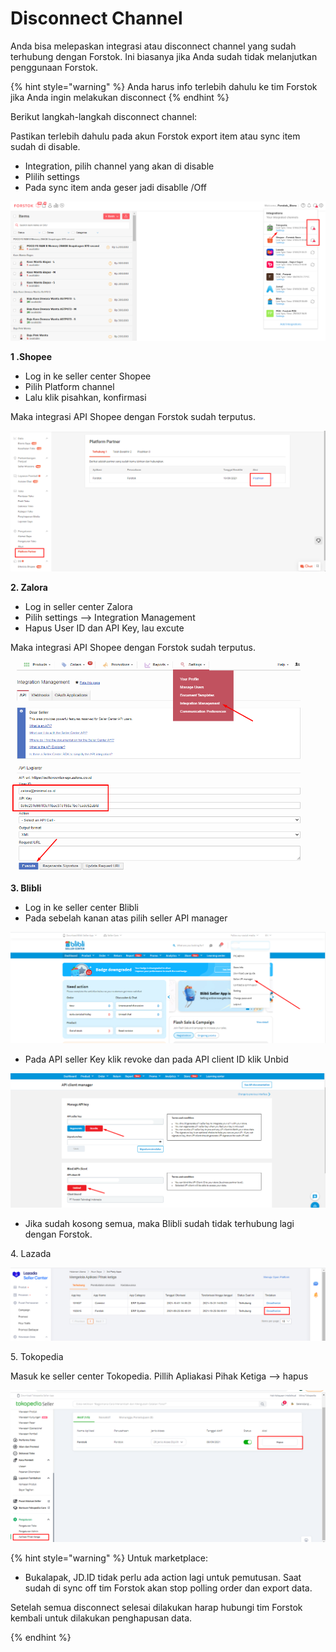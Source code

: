# Disconnect Channel

Anda bisa melepaskan integrasi atau disconnect channel yang sudah terhubung dengan Forstok. Ini biasanya jika Anda sudah tidak melanjutkan penggunaan Forstok.

{% hint style="warning" %}
Anda harus info terlebih dahulu ke tim Forstok jika Anda ingin melakukan disconnect
{% endhint %}

Berikut langkah-langkah disconnect channel:

Pastikan terlebih dahulu  pada akun Forstok export item atau sync item sudah di disable.

* Integration, pilih channel yang akan di disable
* Plilih settings
* Pada sync item anda geser jadi disablle /Off

![](<../../.gitbook/assets/image (369).png>)

**1 .Shopee**

* Log in ke seller center Shopee
* Pilih Platform channel
* Lalu klik pisahkan, konfirmasi

Maka integrasi API Shopee dengan Forstok sudah terputus.

![](<../../.gitbook/assets/image (367).png>)

**2. Zalora**

* Log in seller center Zalora
* Pilih settings --> Integration Management
* Hapus User ID dan API Key, lau excute

Maka integrasi API Shopee dengan Forstok sudah terputus.

![](<../../.gitbook/assets/image (368).png>)

**3. Blibli**

* Log in ke seller center Blibli
* Pada sebelah kanan atas pilih seller API manager

![](<../../.gitbook/assets/image (399).png>)

* Pada API seller Key klik revoke dan pada API client ID klik Unbid

![](<../../.gitbook/assets/image (398).png>)

* Jika sudah kosong semua, maka Blibli sudah tidak terhubung lagi dengan Forstok.

4\. Lazada

![](<../../.gitbook/assets/image (432).png>)

5\. Tokopedia

Masuk ke seller center Tokopedia. Pillih Apliakasi Pihak Ketiga --> hapus&#x20;

![](<../../.gitbook/assets/image (440).png>)

{% hint style="warning" %}
Untuk marketplace:

* Bukalapak, JD.ID tidak perlu ada action lagi untuk pemutusan. Saat sudah di sync off tim Forstok akan stop polling order dan export data.

Setelah semua disconnect selesai dilakukan harap hubungi tim Forstok kembali untuk dilakukan penghapusan data.


{% endhint %}


